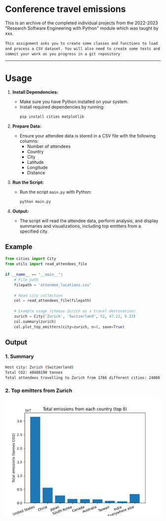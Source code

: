 # Conference travel emissions

This is an archive of the completed individual projects from the 2022-2023 "Research Software Engineering with Python" module which was taught by xxx.

`This assignment asks you to create some classes and functions to load and process a CSV dataset. You will also need to create some tests and commit your work as you progress in a git repository`

----

# Usage
1. **Install Dependencies:**
   - Make sure you have Python installed on your system.
   - Install required dependencies by running:
     ```bash
     pip install cities matplotlib
     ```

2. **Prepare Data:**
   - Ensure your attendee data is stored in a CSV file with the following columns:
     - Number of attendees
     - Country
     - City
     - Latitude
     - Longitude
     - Distance

3. **Run the Script:**
   - Run the script `main.py` with Python:
     ```bash
     python main.py
     ```

4. **Output:**
   - The script will read the attendee data, perform analysis, and display summaries and visualizations, including top emitters from a specified city.

## Example
```python
from cities import City
from utils import read_attendees_file

if __name__ == "__main__":
    # File path
    filepath = 'attendee_locations.csv'

    # Read city collection
    col = read_attendees_file(filepath)

    # Example usage (choose Zurich as a travel destination)
    zurich = City('Zurich', 'Switzerland', 52, 47.22, 8.33)
    col.summary(zurich)
    col.plot_top_emitters(city=zurich, n=8, save=True)
```
## Output
### 1. Summary
```bash
Host city: Zurich (Switzerland)
Total CO2: 48488190 tonnes
Total attendees travelling to Zurich from 1766 different cities: 24008
```
### 2. Top emitters from Zurich
![Total emissions from each country to Zurich](zurich.png)